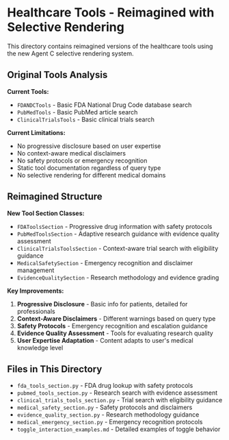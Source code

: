 # Healthcare Tools - Reimagined with Selective Rendering

This directory contains reimagined versions of the healthcare tools using the new Agent C selective rendering system.

## Original Tools Analysis

**Current Tools:**
- `FDANDCTools` - Basic FDA National Drug Code database search
- `PubMedTools` - Basic PubMed article search  
- `ClinicalTrialsTools` - Basic clinical trials search

**Current Limitations:**
- No progressive disclosure based on user expertise
- No context-aware medical disclaimers
- No safety protocols or emergency recognition
- Static tool documentation regardless of query type
- No selective rendering for different medical domains

## Reimagined Structure

**New Tool Section Classes:**
- `FDAToolsSection` - Progressive drug information with safety protocols
- `PubMedToolsSection` - Adaptive research guidance with evidence quality assessment
- `ClinicalTrialsToolsSection` - Context-aware trial search with eligibility guidance
- `MedicalSafetySection` - Emergency recognition and disclaimer management
- `EvidenceQualitySection` - Research methodology and evidence grading

**Key Improvements:**
1. **Progressive Disclosure** - Basic info for patients, detailed for professionals
2. **Context-Aware Disclaimers** - Different warnings based on query type
3. **Safety Protocols** - Emergency recognition and escalation guidance
4. **Evidence Quality Assessment** - Tools for evaluating research quality
5. **User Expertise Adaptation** - Content adapts to user's medical knowledge level

## Files in This Directory

- `fda_tools_section.py` - FDA drug lookup with safety protocols
- `pubmed_tools_section.py` - Research search with evidence assessment
- `clinical_trials_tools_section.py` - Trial search with eligibility guidance
- `medical_safety_section.py` - Safety protocols and disclaimers
- `evidence_quality_section.py` - Research methodology guidance
- `medical_emergency_section.py` - Emergency recognition protocols
- `toggle_interaction_examples.md` - Detailed examples of toggle behavior